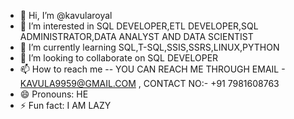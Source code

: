 - 👋 Hi, I’m @kavularoyal
- 👀 I’m interested in SQL DEVELOPER,ETL DEVELOPER,SQL ADMINISTRATOR,DATA ANALYST AND DATA SCIENTIST
- 🌱 I’m currently learning  SQL,T-SQL,SSIS,SSRS,LINUX,PYTHON 
- 💞️ I’m looking to collaborate on SQL DEVELOPER
- 📫 How to reach me -- YOU CAN REACH ME THROUGH EMAIL - KAVULA9959@GMAIL.COM , CONTACT NO:- +91 7981608763
- 😄 Pronouns: HE
- ⚡ Fun fact: I AM LAZY

<!---
kavularoyal/kavularoyal is a ✨ special ✨ repository because its `README.md` (this file) appears on your GitHub profile.
You can click the Preview link to take a look at your changes.
--->
